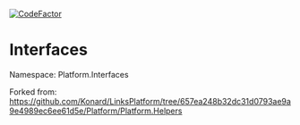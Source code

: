 [![CodeFactor](https://www.codefactor.io/repository/github/linksplatform/interfaces/badge)](https://www.codefactor.io/repository/github/linksplatform/interfaces)

# Interfaces

Namespace: Platform.Interfaces 

Forked from: https://github.com/Konard/LinksPlatform/tree/657ea248b32dc31d0793ae9a9e4989ec6ee61d5e/Platform/Platform.Helpers

